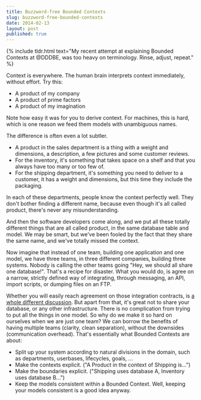 ```yaml
---
title: Buzzword-free Bounded Contexts
slug: buzzword-free-bounded-contexts
date: 2014-02-13
layout: post
published: true
---
```


{% include tldr.html text="My recent attempt at explaining Bounded Contexts at @DDDBE, was too heavy on terminology. Rinse, adjust, repeat." %}


Context is everywhere. The human brain interprets context immediately, without effort. Try this:

- A product of my company
- A product of prime factors
- A product of my imagination

Note how easy it was for you to derive context. For machines, this is hard, which is one reason we feed them models with unambiguous names.

The difference is often even a lot subtler.

- A product in the sales department is a thing with a weight and dimensions, a description, a few pictures and some customer reviews.
- For the inventory, it's something that takes space on a shelf and that you always have too many or too few of.
- For the shipping department, it's something you need to deliver to a customer, it has a weight and dimensions, but this time they include the packaging.

 In each of these departments, people know the context perfectly well. They don't bother finding a different name, because even though it's all called product, there's never any misunderstanding.

And then the software developers come along, and we put all these totally different things that are all called product, in the same database table and model. We may be smart, but we've been fooled by the fact that they share the same name, and we've totally missed the context.

Now imagine that instead of one team, building one application and one model, we have three teams, in three different companies, building three systems. Nobody is calling the other teams going "Hey, we should all share one database!". That's a recipe for disaster. What you would do, is agree on a narrow, strictly defined way of integrating, through messaging, an API, import scripts, or dumping files on an FTP.

Whether you will easily reach agreement on those integration contracts, is [a whole different discussion](/2014/01/bandwidth-and-context-mapping/). But apart from that, it's great not to share your database, or any other infrastructure. There is no complication from trying to put all the things in one model. So why do we make it so hard on ourselves when we are just one team? We can borrow the benefits of having multiple teams (clarity, clean separation), without the downsides (communication overhead). That's essentially what Bounded Contexts are about:

- Split up your system according to natural divisions in the domain, such as departments, userbases, lifecycles, goals, ...
- Make the contexts explicit. ("A Product in the context of Shipping is...")
- Make the boundaries explicit. ("Shipping uses database A, Inventory uses database B...")
- Keep the models consistent within a Bounded Context. Well, keeping your models consistent is a good idea anyway.